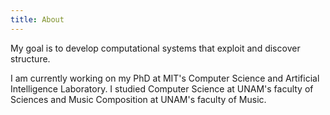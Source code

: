 ```yaml
---
title: About
---
```


My goal is to develop computational systems that exploit and discover
structure.

I am currently working on my PhD at MIT's Computer Science and Artificial
Intelligence Laboratory. I studied Computer Science at UNAM's faculty of
Sciences and Music Composition at UNAM's faculty of Music.
